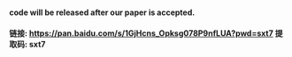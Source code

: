 #### code will be released after our paper is accepted.

#### 链接: https://pan.baidu.com/s/1GjHcns_Opksg078P9nfLUA?pwd=sxt7 提取码: sxt7
